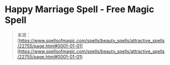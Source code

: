 <!--yml
category: 未分类
date: 2024-06-12 19:07:19
-->

# Happy Marriage Spell - Free Magic Spell

> 来源：[https://www.spellsofmagic.com/spells/beauty_spells/attractive_spells/22755/page.html#0001-01-01](https://www.spellsofmagic.com/spells/beauty_spells/attractive_spells/22755/page.html#0001-01-01)